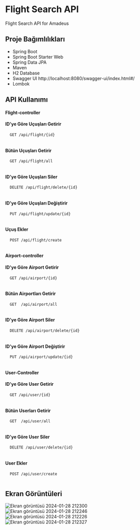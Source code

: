 # Flight Search API

Flight Search API for Amadeus

## Proje Bağımlılıkları
- Spring Boot
- Spring Boot Starter Web
- Spring Data JPA
- Maven
- H2 Database
- Swagger UI http://localhost:8080/swagger-ui/index.html#/
- Lombok


## API Kullanımı

#### Flight-controller

#### ID'ye Göre Uçuşları Getirir

```http
  GET /api/flight/{id}
   
```

#### Bütün Uçuşları Getirir

```http
  GET /api/flight/all
   
```

#### ID'ye Göre Uçuşları Siler

```http
  DELETE /api/flight/delete/{id}
   
```

#### ID'ye Göre Uçuşları Değiştirir

```http
  PUT /api/flight/update/{id}
  
```

#### Uçuş Ekler

```http
  POST /api/flight/create
  
```

#### Airport-controller

#### ID'ye Göre Airport Getirir

```http
  GET /api/airport/{id}
   
```

#### Bütün Airportları Getirir

```http
  GET  /api/airport/all
   
```

#### ID'ye Göre Airport Siler

```http
  DELETE /api/airport/delete/{id}
   
```

#### ID'ye Göre Airport Değiştirir

```http
  PUT /api/airport/update/{id}
  
```

#### User-Controller

#### ID'ye Göre User Getirir

```http
  GET /api/user/{id}
   
```

#### Bütün Userları Getirir

```http
  GET  /api/user/all
   
```

#### ID'ye Göre User Siler

```http
  DELETE /api/user/delete/{id}
   
```

#### User Ekler

```http
  POST /api/user/create
  
```
## Ekran Görüntüleri

![Ekran görüntüsü 2024-01-28 212300](https://github.com/Theoguz/FlightSearchAPI/assets/73759725/b314be26-607e-428d-9938-e05fc473e8cb)
![Ekran görüntüsü 2024-01-28 212246](https://github.com/Theoguz/FlightSearchAPI/assets/73759725/20719541-af3f-49d2-9611-b9ae8dcf8c8a)
![Ekran görüntüsü 2024-01-28 212226](https://github.com/Theoguz/FlightSearchAPI/assets/73759725/783d5265-5e12-44fc-bc17-33b71866a539)
![Ekran görüntüsü 2024-01-28 212327](https://github.com/Theoguz/FlightSearchAPI/assets/73759725/04e0ec5a-9767-4eeb-a9ae-45007b8f841c)

